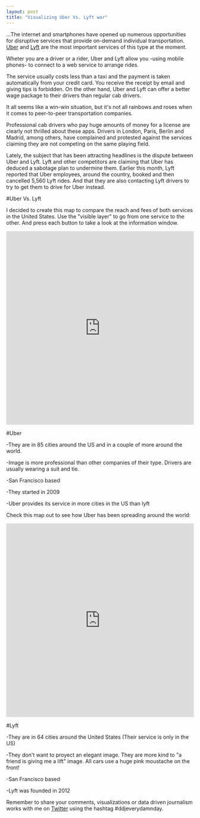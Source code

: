 ```yaml
---
layout: post
title: "Visualizing Uber Vs. Lyft war"
---
```



...The internet and smartphones have opened up numerous opportunities for disruptive services that provide on-demand individual transportation. [Uber](https://www.uber.com/) and [Lyft](https://www.lyft.com/) are the most important services of this type at the moment. 

Wheter you are a driver or a rider, Uber and Lyft allow you -using mobile phones-  to connect to a web service to arrange rides. 

The service usually costs less than a taxi and the payment is taken automatically from your credit card. You receive the receipt by email and giving tips is forbidden. On the other hand, Uber and Lyft can offer a better wage package to their drivers than regular cab drivers. 

It all seems like a win-win situation, but it's not all rainbows and roses when it comes to peer-to-peer transportation companies. 

Professional cab drivers who pay huge amounts of money for a license are clearly not thrilled about these apps. Drivers in London, Paris, Berlin and Madrid, among others, have complained and protested against the services claiming they are not competing on the same playing field.

Lately, the subject that has been attracting headlines is the dispute between Uber and Lyft. Lyft and other competitors are claiming that Uber has deduced a sabotage plan to undermine them. Earlier this month, Lyft reported that Uber employees, around the country, booked and then cancelled 5,560 Lyft rides. And that they are also contacting Lyft drivers to try to get them to drive for Uber instead.

#Uber Vs. Lyft 


I decided to create this map to compare the reach and fees of both services in the United States. Use the "visible layer" to go from one service to the other. And press each button to take a look at the information window.

<iframe width='100%' height='520' frameborder='0' src='http://katherine.cartodb.com/viz/ad141ea4-47f8-11e4-808b-0e4fddd5de28/embed_map' allowfullscreen webkitallowfullscreen mozallowfullscreen oallowfullscreen msallowfullscreen></iframe>

#Uber 

-They are in 85 cities around the US and in a couple of more around the world. 

-Image is more professional than other companies of their type. Drivers are usually wearing a suit and tie.

-San Francisco based

-They started in 2009 

-Uber provides its service in more cities in the US than lyft



Check this map out to see how Uber has been spreading around the world: 

<iframe width='100%' height='520' frameborder='0' src='http://team.cartodb.com/u/kathy/viz/9832b222-2ec9-11e4-a888-0edbca4b5057/embed_map' allowfullscreen webkitallowfullscreen mozallowfullscreen oallowfullscreen msallowfullscreen></iframe>

#Lyft 

-They are in 64 cities around the United States (Their service is only in the US)

-They don't want to proyect an elegant image. They are more kind to "a friend is giving me a lift" image. All cars use a huge pink moustache on the front! 

-San Francisco based

-Lyft was founded in 2012



Remember to share your comments, visualizations or data driven journalism works with me on [Twitter](https://twitter.com/KathyPennacchio) using the hashtag #ddjeverydamnday. 

